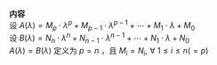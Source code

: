 **内容**  
设 $A(\lambda)=M_p\cdot\lambda^p+M_{p-1}\cdot\lambda^{p-1}+\cdots+M_1\cdot\lambda+M_0$  
设 $B(\lambda)=N_n\cdot\lambda^n+N_{n-1}\cdot\lambda^{n-1}+\cdots+N_1\cdot\lambda+N_0$  
 $A(\lambda)=B(\lambda)$ 定义为 $p=n$ ，且 $M_i=N_i,\ \forall\ 1\le i\le n(=p)$  
